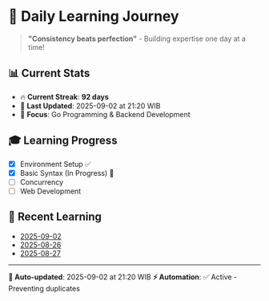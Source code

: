 # 🚀 Daily Learning Journey

> **"Consistency beats perfection"** - Building expertise one day at a time!

## 📊 Current Stats
- 🔥 **Current Streak**: **92 days**
- 📅 **Last Updated**: 2025-09-02 at 21:20 WIB
- 🎯 **Focus**: Go Programming & Backend Development

## 🎓 Learning Progress
- [x] Environment Setup ✅
- [x] Basic Syntax (In Progress) 🔄
- [ ] Concurrency
- [ ] Web Development

## 📖 Recent Learning
- [2025-09-02](learning-log/.md)
- [2025-08-26](learning-log/.md)
- [2025-08-27](learning-log/.md)

---
**🤖 Auto-updated**: 2025-09-02 at 21:20 WIB
**⚡ Automation**: ✅ Active - Preventing duplicates
